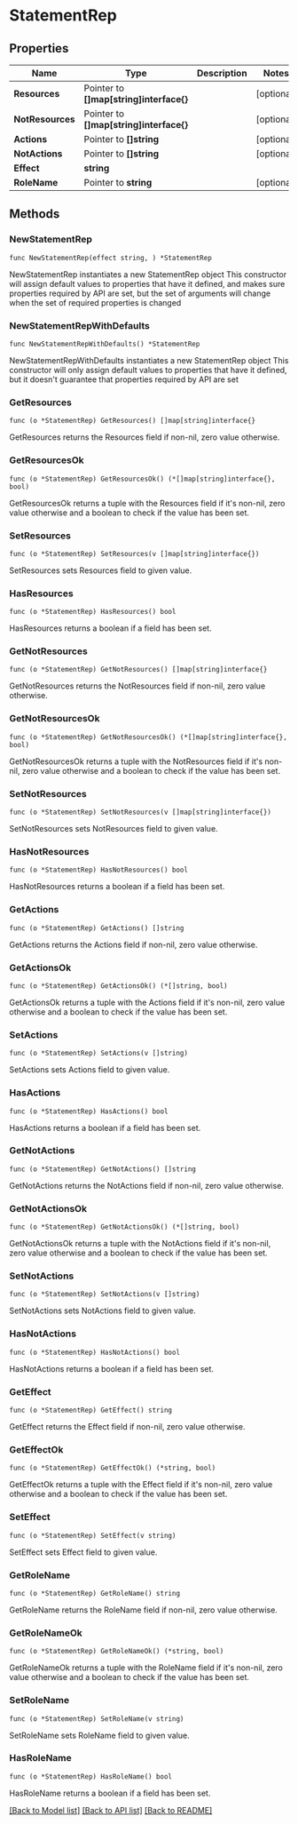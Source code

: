 # StatementRep

## Properties

Name | Type | Description | Notes
------------ | ------------- | ------------- | -------------
**Resources** | Pointer to **[]map[string]interface{}** |  | [optional] 
**NotResources** | Pointer to **[]map[string]interface{}** |  | [optional] 
**Actions** | Pointer to **[]string** |  | [optional] 
**NotActions** | Pointer to **[]string** |  | [optional] 
**Effect** | **string** |  | 
**RoleName** | Pointer to **string** |  | [optional] 

## Methods

### NewStatementRep

`func NewStatementRep(effect string, ) *StatementRep`

NewStatementRep instantiates a new StatementRep object
This constructor will assign default values to properties that have it defined,
and makes sure properties required by API are set, but the set of arguments
will change when the set of required properties is changed

### NewStatementRepWithDefaults

`func NewStatementRepWithDefaults() *StatementRep`

NewStatementRepWithDefaults instantiates a new StatementRep object
This constructor will only assign default values to properties that have it defined,
but it doesn't guarantee that properties required by API are set

### GetResources

`func (o *StatementRep) GetResources() []map[string]interface{}`

GetResources returns the Resources field if non-nil, zero value otherwise.

### GetResourcesOk

`func (o *StatementRep) GetResourcesOk() (*[]map[string]interface{}, bool)`

GetResourcesOk returns a tuple with the Resources field if it's non-nil, zero value otherwise
and a boolean to check if the value has been set.

### SetResources

`func (o *StatementRep) SetResources(v []map[string]interface{})`

SetResources sets Resources field to given value.

### HasResources

`func (o *StatementRep) HasResources() bool`

HasResources returns a boolean if a field has been set.

### GetNotResources

`func (o *StatementRep) GetNotResources() []map[string]interface{}`

GetNotResources returns the NotResources field if non-nil, zero value otherwise.

### GetNotResourcesOk

`func (o *StatementRep) GetNotResourcesOk() (*[]map[string]interface{}, bool)`

GetNotResourcesOk returns a tuple with the NotResources field if it's non-nil, zero value otherwise
and a boolean to check if the value has been set.

### SetNotResources

`func (o *StatementRep) SetNotResources(v []map[string]interface{})`

SetNotResources sets NotResources field to given value.

### HasNotResources

`func (o *StatementRep) HasNotResources() bool`

HasNotResources returns a boolean if a field has been set.

### GetActions

`func (o *StatementRep) GetActions() []string`

GetActions returns the Actions field if non-nil, zero value otherwise.

### GetActionsOk

`func (o *StatementRep) GetActionsOk() (*[]string, bool)`

GetActionsOk returns a tuple with the Actions field if it's non-nil, zero value otherwise
and a boolean to check if the value has been set.

### SetActions

`func (o *StatementRep) SetActions(v []string)`

SetActions sets Actions field to given value.

### HasActions

`func (o *StatementRep) HasActions() bool`

HasActions returns a boolean if a field has been set.

### GetNotActions

`func (o *StatementRep) GetNotActions() []string`

GetNotActions returns the NotActions field if non-nil, zero value otherwise.

### GetNotActionsOk

`func (o *StatementRep) GetNotActionsOk() (*[]string, bool)`

GetNotActionsOk returns a tuple with the NotActions field if it's non-nil, zero value otherwise
and a boolean to check if the value has been set.

### SetNotActions

`func (o *StatementRep) SetNotActions(v []string)`

SetNotActions sets NotActions field to given value.

### HasNotActions

`func (o *StatementRep) HasNotActions() bool`

HasNotActions returns a boolean if a field has been set.

### GetEffect

`func (o *StatementRep) GetEffect() string`

GetEffect returns the Effect field if non-nil, zero value otherwise.

### GetEffectOk

`func (o *StatementRep) GetEffectOk() (*string, bool)`

GetEffectOk returns a tuple with the Effect field if it's non-nil, zero value otherwise
and a boolean to check if the value has been set.

### SetEffect

`func (o *StatementRep) SetEffect(v string)`

SetEffect sets Effect field to given value.


### GetRoleName

`func (o *StatementRep) GetRoleName() string`

GetRoleName returns the RoleName field if non-nil, zero value otherwise.

### GetRoleNameOk

`func (o *StatementRep) GetRoleNameOk() (*string, bool)`

GetRoleNameOk returns a tuple with the RoleName field if it's non-nil, zero value otherwise
and a boolean to check if the value has been set.

### SetRoleName

`func (o *StatementRep) SetRoleName(v string)`

SetRoleName sets RoleName field to given value.

### HasRoleName

`func (o *StatementRep) HasRoleName() bool`

HasRoleName returns a boolean if a field has been set.


[[Back to Model list]](../README.md#documentation-for-models) [[Back to API list]](../README.md#documentation-for-api-endpoints) [[Back to README]](../README.md)


